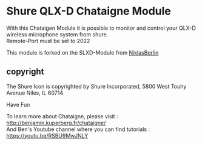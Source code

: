 # Shure QLX-D Chataigne Module
With this Chataigen Module it is possible to monitor and control your QLX-D wireless microphone system from shure.   
Remote-Port must be set to 2022   

This module is forked on the SLXD-Module from [NiklasBerlin](https://github.com/niklasberlin/Shure-SLXD-Chataigne-module)

## copyright
The Shure Icon is copyrighted by Shure Incorporated, 5800 West Touhy Avenue Niles, IL 60714

Have Fun

To learn more about Chataigne, please visit : http://benjamin.kuperberg.fr/chataigne/    
And Ben's Youtube channel where you can find tutorials : https://youtu.be/RSBU9MwJNLY
